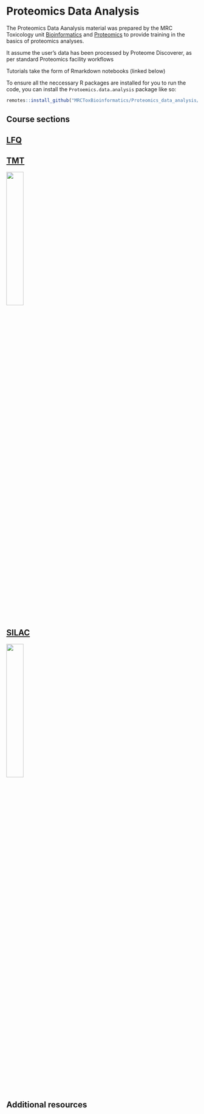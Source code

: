 # Proteomics Data Analysis

The Proteomics Data Aanalysis material was prepared by the MRC
Toxicology unit
[Bioinformatics](https://www.mrc-tox.cam.ac.uk/facilities/bioinformatics)
and [Proteomics](https://www.mrc-tox.cam.ac.uk/facilities/proteomics) to
provide training in the basics of proteomics analyses.

It assume the user’s data has been processed by Proteome Discoverer, as
per standard Proteomics facility workflows

Tutorials take the form of Rmarkdown notebooks (linked below)

To ensure all the neccessary R packages are installed for you to run the code,
you can install the `Protoemics.data.analysis` package like so:
``` r
remotes::install_github("MRCToxBioinformatics/Proteomics_data_analysis/", build_vignettes = TRUE)
```

## Course sections

## [LFQ]()


## [TMT]()

<img src="https://www.creative-proteomics.com/images/TMT-Based-Proteomics-Service.png" width="30%"/>

## [SILAC](https://github.com/MRCToxBioinformatics/Proteomics_data_analysis/blob/main/Markdowns/SILAC.html)

<img src="https://www.creative-proteomics.com/blog/wp-content/uploads/2018/12/SILAC-Principle-12.png" width="30%"/>

## Additional resources
